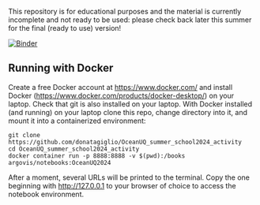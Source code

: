 This repository is for educational purposes and the material is currently incomplete and not ready to be used: please check back later this summer for the final (ready to use) version!

[![Binder](https://mybinder.org/badge_logo.svg)](https://mybinder.org/v2/gh/donatagiglio/OceanUQ_summer_school2024_activity/HEAD)

## Running with Docker

Create a free Docker account at https://www.docker.com/ and install Docker (https://www.docker.com/products/docker-desktop/) on your laptop. Check that git is also installed on your laptop. With Docker installed (and running) on your laptop clone this repo, change directory into it, and mount it into a containerized environment:

```
git clone https://github.com/donatagiglio/OceanUQ_summer_school2024_activity
cd OceanUQ_summer_school2024_activity
docker container run -p 8888:8888 -v $(pwd):/books argovis/notebooks:OceanUQ2024
```

After a moment, several URLs will be printed to the terminal. Copy the one beginning with http://127.0.0.1 to your browser of choice to access the notebook environment.
